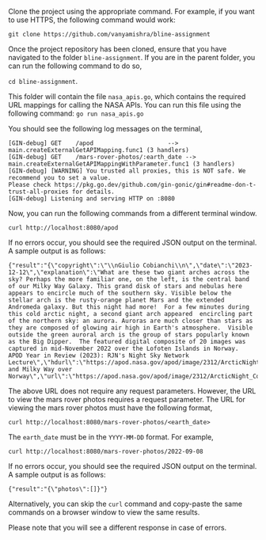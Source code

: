 Clone the project using the appropriate command. For example, if you want to use HTTPS, the following command would work:

`git clone https://github.com/vanyamishra/bline-assignment`

Once the project repository has been cloned, ensure that you have navigated to the folder `bline-assignment`. If you are in the parent folder, you can run the following command to do so,

`cd bline-assignment`.

This folder will contain the file `nasa_apis.go`, which contains the required URL mappings for calling the NASA APIs. You can run this file using the following command:
`go run nasa_apis.go`

You should see the following log messages on the terminal,

```
[GIN-debug] GET    /apod                     --> main.createExternalGetAPIMapping.func1 (3 handlers)
[GIN-debug] GET    /mars-rover-photos/:earth_date --> main.createExternalGetAPIMappingWithParameter.func1 (3 handlers)
[GIN-debug] [WARNING] You trusted all proxies, this is NOT safe. We recommend you to set a value.
Please check https://pkg.go.dev/github.com/gin-gonic/gin#readme-don-t-trust-all-proxies for details.
[GIN-debug] Listening and serving HTTP on :8080
```

Now, you can run the following commands from a different terminal window.

`curl http://localhost:8080/apod`

If no errors occur, you should see the required JSON output on the terminal. A sample output is as follows:
```
{"result":"{\"copyright\":\"\\nGiulio Cobianchi\\n\",\"date\":\"2023-12-12\",\"explanation\":\"What are these two giant arches across the sky? Perhaps the more familiar one, on the left, is the central band of our Milky Way Galaxy. This grand disk of stars and nebulas here appears to encircle much of the southern sky. Visible below the stellar arch is the rusty-orange planet Mars and the extended Andromeda galaxy. But this night had more!  For a few minutes during this cold arctic night, a second giant arch appeared  encircling part of the northern sky: an aurora. Auroras are much closer than stars as they are composed of glowing air high in Earth's atmosphere.  Visible outside the green auroral arch is the group of stars popularly known as the Big Dipper.  The featured digital composite of 20 images was captured in mid-November 2022 over the Lofoten Islands in Norway.    APOD Year in Review (2023): RJN's Night Sky Network Lecture\",\"hdurl\":\"https://apod.nasa.gov/apod/image/2312/ArcticNight_Cobianchi_2048.jpg\",\"media_type\":\"image\",\"service_version\":\"v1\",\"title\":\"Aurora and Milky Way over Norway\",\"url\":\"https://apod.nasa.gov/apod/image/2312/ArcticNight_Cobianchi_1080.jpg\"}\n"}
```

The above URL does not require any request parameters. However, the URL to view the mars rover photos requires a request parameter. The URL for viewing the mars rover photos must have the following format,

`curl http://localhost:8080/mars-rover-photos/<earth_date>`

The `earth_date` must be in the `YYYY-MM-DD` format. For example,

`curl http://localhost:8080/mars-rover-photos/2022-09-08`

If no errors occur, you should see the required JSON output on the terminal. A sample output is as follows:
```
{"result":"{\"photos\":[]}"}
```

Alternatively, you can skip the `curl` command and copy-paste the same commands on a browser window to view the same results.

Please note that you will see a different response in case of errors.